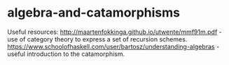 # algebra-and-catamorphisms

Useful resources:
http://maartenfokkinga.github.io/utwente/mmf91m.pdf - use of category theory to express a set of recursion schemes.
https://www.schoolofhaskell.com/user/bartosz/understanding-algebras - useful introduction to the catamorphism.
